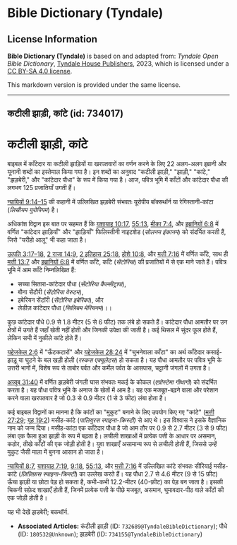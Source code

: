 # Bible Dictionary (Tyndale)

## License Information

**Bible Dictionary (Tyndale)** is based on and adapted from: _Tyndale Open Bible Dictionary_, [Tyndale House Publishers](https://tyndaleopenresources.com/), 2023, which is licensed under a [CC BY-SA 4.0 license](https://creativecommons.org/licenses/by-sa/4.0/legalcode.en).

This markdown version is provided under the same license.



--------------------------------

## कटीली झाड़ी, कांटे (id: 734017)

कटीली झाड़ी, कांटे
==================

बाइबल में काँटेदार या कटीली झाड़ियों या खरपतवारों का वर्णन करने के लिए 22 अलग\-अलग इब्रानी और यूनानी शब्दों का इस्तेमाल किया गया है। इन शब्दों का अनुवाद "कटीली झाड़ी," "झाड़ी," "कांटे," "झड़बेरी," और "कांटेदार पौधा" के रूप में किया गया है। आज, पवित्र भूमि में काँटों और कांटेदार पौधा की लगभग 125 प्रजातियाँ उगती हैं।

[न्यायियों 9:14–15](https://ref.ly/Judg9:14-Judg9:15) की कहानी में उल्लिखित झड़बेरी संभवतः यूरोपीय बॉक्सथॉर्न या रेगिस्तानी\-कांटा (*लिसीयम युरोपियम*) है।

अधिकांश विद्वान इस बात पर सहमत हैं कि [यशायाह 10:17](https://ref.ly/Isa10:17), [55:13](https://ref.ly/Isa55:13), [मीका 7:4](https://ref.ly/Mic7:4), और [इब्रानियों 6:8](https://ref.ly/Heb6:8) में वर्णित "कांटेदार झाड़ियाँ" और "झाड़ियाँ" फिलिस्तीनी नाइटशेड (*सोलनम इंकानम*) को संदर्भित करती हैं, जिसे "यरीहो आलू" भी कहा जाता है।

[उत्पति 3:17–18](https://ref.ly/Gen3:17-Gen3:18), [2 राजा 14:9](https://ref.ly/2Kgs14:9), [2 इतिहास 25:18](https://ref.ly/2Chr25:18), [होशे 10:8](https://ref.ly/Hos10:8), और [मत्ती 7:16](https://ref.ly/Matt7:16) में वर्णित काँटे, साथ ही [मत्ती 13:7](https://ref.ly/Matt13:7) और [इब्रानियों 6:8](https://ref.ly/Heb6:8) में वर्णित काँटे, काँटे (*सेंटोरिया*) की प्रजातियों में से एक माने जाते हैं। पवित्र भूमि में आम काँटे निम्नलिखित हैं:

* सच्चा सितारा\-कांटेदार पौधा (*सेंटोरिया कैल्सीट्रापा*),
* बौना सेंटौरी (*सेंटोरिया वेरुटम*),
* इबेरियन सेंटॉरी (*सेंटोरिया इबेरिका*), और
* लेडीज़ कांटेदार पौधा (*सिलिबम मेरियनम*)।।

कुछ कांटेदार पौधे 0\.9 से 1\.8 मीटर (5 से 6 फीट) तक लंबे हो सकते हैं। कांटेदार पौधा आमतौर पर उन क्षेत्रों में उगते हैं जहाँ खेती नहीं होती और जिनकी उपेक्षा की जाती है। कई थिसल में सुंदर फूल होते हैं, लेकिन सभी में नुकीले कांटे होते हैं।

[यहेजकेल 2:6](https://ref.ly/Ezek2:6) में "ऊँटकटारों" और [यहेजकेल 28:24](https://ref.ly/Ezek28:24) में "चुभनेवाला काँटा" का अर्थ काँटेदार कसाई\-झाड़ू या घुटने के बल खड़ी होली (*रस्कस एक्यूलेटस*) हो सकता है। यह पौधा आमतौर पर पवित्र भूमि के उत्तरी भागों में, विशेष रूप से ताबोर पर्वत और कर्मेल पर्वत के आसपास, चट्टानी जंगलों में उगता है।

[अय्यूब 31:40](https://ref.ly/Job31:40) में वर्णित झड़बेरी जंगली घास संभवतः मकई के कोकल (*एग्रोस्टेमा गीथागो*) को संदर्भित करता है। यह पौधा पवित्र भूमि के अनाज के खेतों में आम है। यह एक मजबूत\-बढ़ने वाला और परेशान करने वाला खरपतवार है जो 0\.3 से 0\.9 मीटर (1 से 3 फीट) लंबा होता है।

कई बाइबल विद्वानों का मानना है कि कांटों का "मुकुट" बनाने के लिए उपयोग किए गए "कांटे" ([मत्ती 27:29](https://ref.ly/Matt27:29); [यूह 19:2](https://ref.ly/John19:2)) मसीह\-कांटे (*पालियुरस स्पाइना\-क्रिस्टी)* से आए थे। इस विश्वास ने इसके वैज्ञानिक नाम को जन्म दिया। मसीह\-कांटा एक काँटेदार पौधा है जो आम तौर पर 0\.9 से 2\.7 मीटर (3 से 9 फीट) लंबा एक फैला हुआ झाड़ी के रूप में बढ़ता है। लचीली शाखाओं में प्रत्येक पत्ती के आधार पर असमान, कठोर, तीखे काँटों की एक जोड़ी होती है। युवा शाखाएँ असामान्य रूप से लचीली होती हैं, जिससे उन्हें मुकुट जैसी माला में बुनना आसान हो जाता है।

[न्यायियों 8:7](https://ref.ly/Judg8:7), [यशायाह 7:19](https://ref.ly/Isa7:19), [9:18](https://ref.ly/Isa9:18), [55:13](https://ref.ly/Isa55:13), और [मत्ती 7:16](https://ref.ly/Matt7:16) में उल्लिखित कांटे संभवतः सीरियाई मसीह\-कांटे (*ज़िज़िफ़स स्पाइना\-क्रिस्टी*) का उल्लेख करते हैं। यह पौधा 2\.7 से 4\.6 मीटर (9 से 15 फ़ीट) ऊँचा झाड़ी या छोटा पेड़ हो सकता है, कभी\-कभी 12\.2\-मीटर (40\-फ़ीट) का पेड़ बन जाता है। इसकी चिकनी सफ़ेद शाखाएँ होती हैं, जिनमें प्रत्येक पत्ती के पीछे मजबूत, असमान, घुमावदार\-पीठ वाले काँटों की एक जोड़ी होती है।

यह भी देखें झडबेरी; बकथॉर्न.

* **Associated Articles:** कंटीली झाड़ी (ID: `732689@TyndaleBibleDictionary`); पौधे (ID: `180532@Unknown`); झड़बेरी (ID: `734155@TyndaleBibleDictionary`)


